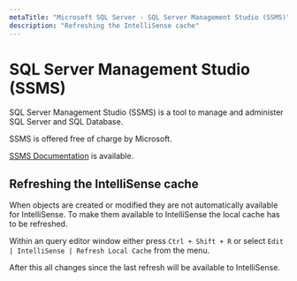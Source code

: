 ```yaml
---
metaTitle: "Microsoft SQL Server - SQL Server Management Studio (SSMS)"
description: "Refreshing the IntelliSense cache"
---
```


# SQL Server Management Studio (SSMS)


SQL Server Management Studio (SSMS) is a tool to manage and administer SQL Server and SQL Database.

SSMS is offered free of charge by Microsoft.

[SSMS Documentation](https://docs.microsoft.com/en-us/sql/ssms/sql-server-management-studio-ssms) is available.



## Refreshing the IntelliSense cache


When objects are created or modified they are not automatically available for IntelliSense. To make them available to IntelliSense the local cache has to be refreshed.

Within an query editor window either press `Ctrl + Shift + R` or select `Edit | IntelliSense | Refresh Local Cache` from the menu.

After this all changes since the last refresh will be available to IntelliSense.


